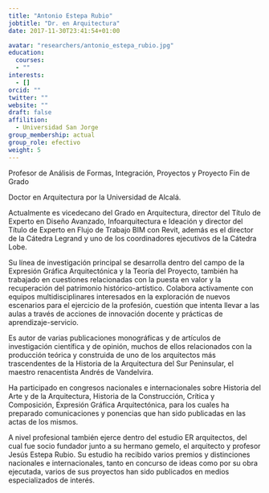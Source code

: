 ```yaml
---
title: "Antonio Estepa Rubio"
jobtitle: "Dr. en Arquitectura"
date: 2017-11-30T23:41:54+01:00

avatar: "researchers/antonio_estepa_rubio.jpg"
education:
  courses:
  - ""
interests:
  - []
orcid: ""
twitter: ""
website: ""
draft: false
affilition:
  - Universidad San Jorge
group_membership: actual
group_role: efectivo
weight: 5
---
```


Profesor de Análisis de Formas, Integración, Proyectos y Proyecto Fin de Grado

Doctor en Arquitectura por la Universidad de Alcalá.

Actualmente es vicedecano del Grado en Arquitectura, director del Título de Experto en Diseño Avanzado, Infoarquitectura e Ideación y director del Título de Experto en Flujo de Trabajo BIM con Revit, además es el director de la Cátedra Legrand y uno de los coordinadores ejecutivos de la Cátedra Lobe.

Su línea de investigación principal se desarrolla dentro del campo de la Expresión Gráfica Arquitectónica y la Teoría del Proyecto, también ha trabajado en cuestiones relacionadas con la puesta en valor y la recuperación del patrimonio histórico-artístico. Colabora activamente con equipos multidisciplinares interesados en la exploración de nuevos escenarios para el ejercicio de la profesión, cuestión que intenta llevar a las aulas a través de acciones de innovación docente y prácticas de aprendizaje-servicio.

Es autor de varias publicaciones monográficas y de artículos de investigación científica y de opinión, muchos de ellos relacionados con la producción teórica y construida de uno de los arquitectos más trascendentes de la Historia de la Arquitectura del Sur Peninsular, el maestro renacentista Andrés de Vandelvira.

Ha participado en congresos nacionales e internacionales sobre Historia del Arte y de la Arquitectura, Historia de la Construcción, Crítica y Composición, Expresión Gráfica Arquitectónica, para los cuales ha preparado comunicaciones y ponencias que han sido publicadas en las actas de los mismos.

A nivel profesional también ejerce dentro del estudio ER arquitectos, del cual fue socio fundador junto a su hermano gemelo, el arquitecto y profesor Jesús Estepa Rubio. Su estudio ha recibido varios premios y distinciones nacionales e internacionales, tanto en concurso de ideas como por su obra ejecutada, varios de sus proyectos han sido publicados en medios especializados de interés.
